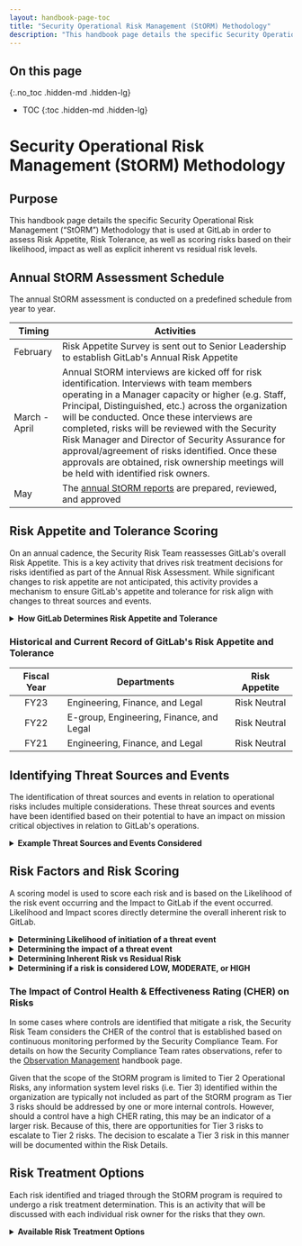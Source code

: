 ```yaml
---
layout: handbook-page-toc
title: "Security Operational Risk Management (StORM) Methodology"
description: "This handbook page details the specific Security Operational Risk Management (StORM) Methodology that is used at GitLab."
---
```


## On this page
{:.no_toc .hidden-md .hidden-lg}

- TOC
{:toc .hidden-md .hidden-lg}

# Security Operational Risk Management (StORM) Methodology

## Purpose

This handbook page details the specific Security Operational Risk Management (“StORM”) Methodology that is used at GitLab in order to assess Risk Appetite, Risk Tolerance, as well as scoring risks based on their likelihood, impact as well as explicit inherent vs residual risk levels.

## Annual StORM Assessment Schedule

The annual StORM assessment is conducted on a predefined schedule from year to year. 

|Timing|Activities|
|-----|-----|
|February|Risk Appetite Survey is sent out to Senior Leadership to establish GitLab's Annual Risk Appetite|
|March - April|Annual StORM interviews are kicked off for risk identification. Interviews with team members operating in a Manager capacity or higher (e.g. Staff, Principal, Distinguished, etc.) across the organization will be conducted. Once these interviews are completed, risks will be reviewed with the Security Risk Manager and Director of Security Assurance for approval/agreement of risks identified. Once these approvals are obtained, risk ownership meetings will be held with identified risk owners.|
|May|The [annual StORM reports](/handbook/security/security-assurance/security-risk/storm-program/critical-systems.html) are prepared, reviewed, and approved|

## Risk Appetite and Tolerance Scoring

On an annual cadence, the Security Risk Team reassesses GitLab's overall Risk Appetite. This is a key activity that drives risk treatment decisions for risks identified as part of the Annual Risk Assessment. While significant changes to risk appetite are not anticipated, this activity provides a mechanism to ensure GitLab's appetite and tolerance for risk align with changes to threat sources and events.

<details markdown="1">
<summary><b>How GitLab Determines Risk Appetite and Tolerance</b></summary>
GitLab’s risk appetite is determined based on the total average priority order determined by senior leadership on the following risk strategy statements:
* GitLab should seek solutions to transfer risks to others whenever possible (risk taking vs risk transfer)
* GitLab should balance pursuing opportunities that align with organizational objectives against the associated risks (organizational objectives)
* GitLab should respond to all risks impacting the organization, regardless of the level of impact (risk response approach)
* GitLab should respond to risks based on cost, management priorities, and ROI (risk response drivers)

Each risk strategy statement is ranked in order of priority from Highest priority risk strategy to Lowest priority risk strategy by senior leadership. GitLab utilizes the following risk appetite matrix:

<style type="text/css">
.tg  {border-collapse:collapse;border-spacing:0;}
.tg td{font-family:Arial, sans-serif;font-size:14px;padding:10px 5px;border-style:solid;border-width:1px;overflow:hidden;word-break:normal;border-color:black;}
.tg th{font-family:Arial, sans-serif;font-size:14px;font-weight:normal;padding:10px 5px;border-style:solid;border-width:1px;overflow:hidden;word-break:normal;border-color:black;}
.tg .tg-9wq8{border-color:inherit;text-align:center;vertical-align:middle}
.tg .tg-674h{font-weight:bold;background-color:#380d75;color:#ffffff;border-color:inherit;text-align:center;vertical-align:middle}
.tg .tg-yeut{font-weight:bold;background-color:#656565;color:#ffffff;border-color:inherit;text-align:center;vertical-align:middle}
.tg .tg-747f{font-weight:bold;background-color:#6e49cb;color:#ffffff;border-color:inherit;text-align:center;vertical-align:middle}
</style>
<table class="tg">
  <tr>
    <th class="tg-674h">RISK APPETITE<br>APPROACH</th>
    <th class="tg-yeut">RISK SEEKING</th>
    <th class="tg-yeut">RISK TOLERANT</th>
    <th class="tg-yeut">RISK NEUTRAL</th>
    <th class="tg-yeut">RISK AVERSE</th>
  </tr>
  <tr>
    <td class="tg-747f">RISK TAKING vs<br>RISK TRANSFER</td>
    <td class="tg-9wq8">Aggressive risk <br>taking is justified</td>
    <td class="tg-9wq8">Seek opportunities to transfer risks <br>with pre-existing vendors as applicable<br>(e.g. don't bring in a new vendor to<br> transfer risks)</td>
    <td class="tg-9wq8">Take a balanced approach to <br>risk taking vs risk transferring</td>
    <td class="tg-9wq8">Exercise caution and accept as little <br>risk as possible by identifying risk <br>transfer solutions</td>
  </tr>
  <tr>
    <td class="tg-747f">ORGANIZATIONAL<br>OBJECTIVES</td>
    <td class="tg-9wq8">Willing to accept a large negative<br> impact to the organization to pursue <br>opportunities that align with objectives</td>
    <td class="tg-9wq8">Willing to accept some negative impact <br>(e.g. LOW risks) to pursue opportunities<br> that align with objectives</td>
    <td class="tg-9wq8">The potential for a negative impact <br>vs objectives are given equal <br>consideration when making a decision</td>
    <td class="tg-9wq8">The potential for a negative impact vs <br>objectives are given equal consideration <br>when making a decision</td>
  </tr>
  <tr>
    <td class="tg-747f">RISK RESPONSE<br>APPROACH</td>
    <td class="tg-9wq8">All risks are acceptable as long <br>as they do not impact our legal <br>and regulatory obligations</td>
    <td class="tg-9wq8">Determine risk treatment options to <br>help accept or reduce risk levels<br> through internal initiatives</td>
    <td class="tg-9wq8">No explicit preference towards <br>how risks should be approached</td>
    <td class="tg-9wq8">Risks that cannot be effectively <br>treated or transferred are avoided</td>
  </tr>
  <tr>
    <td class="tg-747f">RISK RESPONSE<br>DRIVERS</td>
    <td class="tg-9wq8">No response action required for risks</td>
    <td class="tg-9wq8">Respond to risks which make sense <br>when a case can be made for the <br>cost effectiveness of potential outcomes</td>
    <td class="tg-9wq8">Risk response actions take into <br>consideration cost effectiveness, <br>management priorities, and return <br>on investment</td>
    <td class="tg-9wq8">Risk response actions are always taken, <br>regardless of cost effectiveness, <br>management priorities, return on investment, <br>and overall organizational objectives</td>
  </tr>
</table>

_GitLab's Risk Appetite Matrix was formed through consideration of guidance set forth in NIST's [SP 800-39](https://csrc.nist.gov/publications/detail/sp/800-39/final) and [SP 800-30 Rev. 1](https://csrc.nist.gov/publications/detail/sp/800-30/rev-1/final)._

Scoring is performed by individuals operating in at least Senior Leadership capacity within GitLab and spans across multiple departments.
</details>

### Historical and Current Record of GitLab's Risk Appetite and Tolerance

|Fiscal Year|Departments|Risk Appetite|
|:-----:|----------|:-----:|
|FY23|Engineering, Finance, and Legal|Risk Neutral|
|FY22|E-group, Engineering, Finance, and Legal|Risk Neutral|
|FY21|Engineering, Finance, and Legal|Risk Neutral|

## Identifying Threat Sources and Events

The identification of threat sources and events in relation to operational risks includes multiple considerations. These threat sources and events have been identified based on their potential to have an impact on mission critical objectives in relation to GitLab's operations. 

<details markdown="1">
<summary><b>Example Threat Sources and Events Considered</b></summary>
<style type="text/css">
.tg  {border-collapse:collapse;border-spacing:0;}
.tg td{font-family:Arial, sans-serif;font-size:14px;padding:10px 5px;border-style:solid;border-width:1px;overflow:hidden;word-break:normal;border-color:black;}
.tg th{font-family:Arial, sans-serif;font-size:14px;font-weight:normal;padding:10px 5px;border-style:solid;border-width:1px;overflow:hidden;word-break:normal;border-color:black;}
.tg .tg-cly1{text-align:left;vertical-align:middle}
.tg .tg-wa1i{font-weight:bold;text-align:center;vertical-align:middle}
.tg .tg-clye{background-color:#380d75;color:#ffffff;font-weight:bold;text-align:center;vertical-align:middle}
</style>
<table class="tg">
  <tr>
    <th class="tg-clye">Threat Source</th>
    <th class="tg-clye">Example Threat Events</th>
  </tr>
  <tr>
    <td class="tg-wa1i">Adversarial</td>
    <td class="tg-cly1">Fraud and theft, insider threat, malicious hacker, and malicious code</td>
  </tr>
  <tr>
    <td class="tg-wa1i">Non-Adversarial</td>
    <td class="tg-cly1">Errors and omission, loss of physical and infrastructure support (e.g. a natural disaster), exposure of sensitive information, changes to systems used to support the business, changes to external environments supporting GitLab, changes to GitLab's business model, or even changes in leadership</td>
  </tr>
</table>
</details>

## Risk Factors and Risk Scoring

A scoring model is used to score each risk and is based on the Likelihood of the risk event occurring and the Impact to GitLab if the event occurred. Likelihood and Impact scores directly determine the overall inherent risk to GitLab.

<details markdown="1">
<summary><b>Determining Likelihood of initiation of a threat event</b></summary>

<style type="text/css">
.tg  {border-collapse:collapse;border-spacing:0;}
.tg td{font-family:Arial, sans-serif;font-size:14px;padding:10px 5px;border-style:solid;border-width:1px;overflow:hidden;word-break:normal;border-color:black;}
.tg th{font-family:Arial, sans-serif;font-size:14px;font-weight:normal;padding:10px 5px;border-style:solid;border-width:1px;overflow:hidden;word-break:normal;border-color:black;}
.tg .tg-cly1{text-align:left;vertical-align:middle}
.tg .tg-nc7u{background-color:#d9ead3;text-align:center;vertical-align:middle}
.tg .tg-clye{font-weight:bold;background-color:#380d75;color:#ffffff;text-align:center;vertical-align:middle}
.tg .tg-f6g8{background-color:#fce5cd;text-align:center;vertical-align:middle}
.tg .tg-nrix{text-align:center;vertical-align:middle}
.tg .tg-28x2{background-color:#ffcccc;text-align:center;vertical-align:middle}
</style>
<table class="tg">
  <tr>
    <th class="tg-clye">Qualitative <br>Score</th>
    <th class="tg-clye">Risk Level</th>
    <th class="tg-clye">Scoring Guidelines</th>
  </tr>
  <tr>
    <td class="tg-nrix">6</td>
    <td class="tg-28x2">CRITICAL</td>
    <td class="tg-cly1">Easily initiate a threat event; no expertise required</td>
  </tr>
  <tr>
    <td class="tg-nrix">5</td>
    <td class="tg-28x2">VERY HIGH</td>
    <td class="tg-cly1">Minimal difficulty to initiate a threat event</td>
  </tr>
  <tr>
    <td class="tg-nrix">4</td>
    <td class="tg-28x2">HIGH</td>
    <td class="tg-cly1">Some expertise required to initiate a threat event</td>
  </tr>
  <tr>
    <td class="tg-nrix">3</td>
    <td class="tg-f6g8">MODERATE</td>
    <td class="tg-cly1">Difficult to initiate a threat event, even with expertise</td>
  </tr>
  <tr>
    <td class="tg-nrix">2</td>
    <td class="tg-nc7u">LOW</td>
    <td class="tg-cly1">Requires expertise to initiate a threat event</td>
  </tr>
  <tr>
    <td class="tg-nrix">1</td>
    <td class="tg-nc7u">VERY LOW</td>
    <td class="tg-cly1">Theoretically impossible to initiate a threat event.</td>
  </tr>
</table>

</details>

<details markdown="1">
<summary><b>Determining the impact of a threat event</b></summary>

<style type="text/css">
.tg  {border-collapse:collapse;border-spacing:0;}
.tg td{font-family:Arial, sans-serif;font-size:14px;padding:10px 5px;border-style:solid;border-width:1px;overflow:hidden;word-break:normal;border-color:black;}
.tg th{font-family:Arial, sans-serif;font-size:14px;font-weight:normal;padding:10px 5px;border-style:solid;border-width:1px;overflow:hidden;word-break:normal;border-color:black;}
.tg .tg-lboi{border-color:inherit;text-align:left;vertical-align:middle}
.tg .tg-6c9p{background-color:#d9ead3;border-color:inherit;text-align:center;vertical-align:middle}
.tg .tg-22ff{font-weight:bold;background-color:#6e49cb;color:#ffffff;border-color:inherit;text-align:center;vertical-align:top}
.tg .tg-1mkn{font-weight:bold;background-color:#380d75;color:#ffffff;border-color:#000000;text-align:center;vertical-align:middle}
.tg .tg-747f{font-weight:bold;background-color:#6e49cb;color:#ffffff;border-color:inherit;text-align:center;vertical-align:middle}
.tg .tg-0pky{border-color:inherit;text-align:left;vertical-align:top}
.tg .tg-oej3{background-color:#fce5cd;border-color:inherit;text-align:center;vertical-align:top}
.tg .tg-sy71{background-color:#ffcccc;border-color:inherit;text-align:center;vertical-align:top}
</style>
<table class="tg">
  <tr>
    <th class="tg-1mkn" rowspan="2">IMPACT<br>SCORE</th>
    <th class="tg-1mkn" colspan="6">IMPACT AREAS</th>
  </tr>
  <tr>
    <td class="tg-747f">Organizational Output <br>(time, quality, resources)</td>
    <td class="tg-747f">Brand<br>Reputation</td>
    <td class="tg-22ff">Business<br>Continuity</td>
    <td class="tg-22ff">Customers &amp;<br>Stakeholders</td>
    <td class="tg-22ff">Legal &amp;<br>Regulatory</td>
    <td class="tg-22ff">Financial</td>
  </tr>
  <tr>
    <td class="tg-6c9p">VERY LOW (1)</td>
    <td class="tg-lboi">Organizational output is <br>impacted by less than 20%</td>
    <td class="tg-lboi">Limited to reputational damage <br>with no more than one customer <br>within a fiscal period</td>
    <td class="tg-0pky">Outages of non-critical systems <br>that impact GitLab team members</td>
    <td class="tg-0pky">Impact is limited to one <br>customer and/or stakeholder</td>
    <td class="tg-0pky">Breach of company policy <br>occurring once in a fiscal <br>period</td>
    <td class="tg-0pky">Loss up to $999</td>
  </tr>
  <tr>
    <td class="tg-6c9p">LOW (2)</td>
    <td class="tg-lboi">Organizational output is <br>impacted by 30% - 40%</td>
    <td class="tg-lboi">Confined to a limited number of <br>parties (e.g. specific customers) <br>and not publicized</td>
    <td class="tg-0pky">Outages which result in the inability <br>of GitLab to continue sales and finance <br>operations longer than 72+ hours</td>
    <td class="tg-0pky">Impact is limited to 2-3 <br>customers and/or stakeholders</td>
    <td class="tg-0pky">Breach of company policy <br>twice within a fiscal period</td>
    <td class="tg-0pky">Loss between $1,000 <br>and $9,999</td>
  </tr>
  <tr>
    <td class="tg-oej3">MODERATE (3)</td>
    <td class="tg-0pky">Organizational output is <br>impacted by 40% - 50%</td>
    <td class="tg-0pky">Public domain publicity but limited <br>to industry channels and not the <br>broader public</td>
    <td class="tg-0pky">Outages that impact GitLab's <br>ability to do business across 3+ <br>departments</td>
    <td class="tg-0pky">Impact is limited to 4-5 <br>customers and/or stakeholders</td>
    <td class="tg-0pky">Breach of a regulatory and/or <br>contractual obligation</td>
    <td class="tg-0pky">Loss between $10,000 <br>and $499,999</td>
  </tr>
  <tr>
    <td class="tg-sy71">HIGH (4)</td>
    <td class="tg-0pky">Organizational output is <br>impacted by 50% - 75%</td>
    <td class="tg-0pky">Wide-spread publicity but limited <br>parties are impacted</td>
    <td class="tg-0pky">Outages that result in the loss of <br>availability of GitLab for customers <br>for less than 4 hours</td>
    <td class="tg-0pky">Major impact to many <br>customers and/or stakeholders</td>
    <td class="tg-0pky">Regulatory censure and/or action <br>taken against GitLab</td>
    <td class="tg-0pky">Loss between $500,000 <br>and $999,999</td>
  </tr>
  <tr>
    <td class="tg-sy71">VERY HIGH (5)</td>
    <td class="tg-0pky">Organizational output is <br>impacted by 75% or more</td>
    <td class="tg-0pky">Widely publicized</td>
    <td class="tg-0pky">Outages that result in the loss of <br>availability of GitLab for customers <br>for 4+ hours</td>
    <td class="tg-0pky">Major impact to all <br>customers and/or stakeholders</td>
    <td class="tg-0pky">Public regulatory fines and/or major <br>litigation against GitLab</td>
    <td class="tg-0pky">Loss of $1,000,000+</td>
  </tr>
</table>

To arrive at a final impact score, the impact score of all impact categories is averaged.

</details>

<details markdown="1">
<summary><b>Determining Inherent Risk vs Residual Risk</b></summary>

* Inherent Risk is the risk _before_ considering any existing mitigations in place, such as existing controls, internal processes/procedures, etc. and is determined by the following formula:
   > `Inherent Risk = Likelihood x Impact`

* Residual risk is calculated in the same manner as inherent risk, but the likelihood and impact is reassessed based on the known existing controls, processes/procedures, etc. that reduce/mitigate the risk. 
</details>

<details markdown="1">
<summary><b>Determining if a risk is considered LOW, MODERATE, or HIGH</b></summary>

Once the Inherent and Residual risk score is determined, the following table can be used to determine if a risk is considered LOW, MODERATE, or HIGH.

<style type="text/css">
.tg  {border-collapse:collapse;border-spacing:0;margin:0px auto;}
.tg td{border-color:black;border-style:solid;border-width:1px;font-family:Arial, sans-serif;font-size:14px;
  overflow:hidden;padding:10px 5px;word-break:normal;}
.tg th{border-color:black;border-style:solid;border-width:1px;font-family:Arial, sans-serif;font-size:14px;
  font-weight:normal;overflow:hidden;padding:10px 5px;word-break:normal;}
.tg .tg-nc7u{background-color:#d9ead3;text-align:center;vertical-align:middle}
.tg .tg-clye{background-color:#380d75;color:#ffffff;font-weight:bold;text-align:center;vertical-align:middle}
.tg .tg-f6g8{background-color:#fce5cd;text-align:center;vertical-align:middle}
.tg .tg-dxvi{background-color:#6e49cb;color:#ffffff;font-weight:bold;text-align:center;vertical-align:middle}
.tg .tg-kevs{background-color:#f4cccc;text-align:center;vertical-align:middle}
</style>
<table class="tg">
<tbody>
  <tr>
    <td class="tg-dxvi">6</td>
    <td class="tg-f6g8">MODERATE (6)</td>
    <td class="tg-f6g8">MODERATE (12)</td>
    <td class="tg-kevs">HIGH (18)</td>
    <td class="tg-kevs">HIGH (24)</td>
    <td class="tg-kevs">HIGH (30)</td>
  </tr>
  <tr>
    <td class="tg-dxvi">5</td>
    <td class="tg-f6g8">MODERATE (5)</td>
    <td class="tg-f6g8">MODERATE (10)</td>
    <td class="tg-f6g8">MODERATE (15)</td>
    <td class="tg-kevs">HIGH (20)</td>
    <td class="tg-kevs">HIGH (25)</td>
  </tr>
  <tr>
    <td class="tg-dxvi">4</td>
    <td class="tg-nc7u">LOW (4)</td>
    <td class="tg-f6g8">MODERATE (8)</td>
    <td class="tg-f6g8">MODERATE (12)</td>
    <td class="tg-f6g8">MODERATE (16)</td>
    <td class="tg-kevs">HIGH (20)</td>
  </tr>
  <tr>
    <td class="tg-dxvi">3</td>
    <td class="tg-nc7u">LOW (3)</td>
    <td class="tg-f6g8">MODERATE (6)</td>
    <td class="tg-f6g8">MODERATE (9)</td>
    <td class="tg-f6g8">MODERATE (12)</td>
    <td class="tg-f6g8">MODERATE (15)</td>
  </tr>
  <tr>
    <td class="tg-dxvi">2</td>
    <td class="tg-nc7u">LOW (2)</td>
    <td class="tg-f6g8">LOW (4)</td>
    <td class="tg-f6g8">MODERATE (6)</td>
    <td class="tg-f6g8">MODERATE (8)</td>
    <td class="tg-f6g8">MODERATE (10)</td>
  </tr>
  <tr>
    <td class="tg-dxvi">1</td>
    <td class="tg-nc7u">LOW (1)</td>
    <td class="tg-nc7u">LOW (2)</td>
    <td class="tg-nc7u">LOW (3)</td>
    <td class="tg-nc7u">LOW (4)</td>
    <td class="tg-f6g8">MODERATE (5)</td>
  </tr>
  <tr>
    <td class="tg-clye" rowspan="2">LIKELIHOOD<br>SCORE</td>
    <td class="tg-dxvi">1</td>
    <td class="tg-dxvi">2</td>
    <td class="tg-dxvi">3</td>
    <td class="tg-dxvi">4</td>
    <td class="tg-dxvi">5</td>
  </tr>
  <tr>
    <td class="tg-clye" colspan="5">IMPACT SCORE</td>
  </tr>
</tbody>
</table>
</details>

### The Impact of Control Health & Effectiveness Rating (CHER) on Risks

In some cases where controls are identified that mitigate a risk, the Security Risk Team considers the CHER of the control that is established based on continuous monitoring performed by the Security Compliance Team. For details on how the Security Compliance Team rates observations, refer to the [Observation Management](/handbook/security/security-assurance/observation-management-procedure.html) handbook page.

Given that the scope of the StORM program is limited to Tier 2 Operational Risks, any information system level risks (i.e. Tier 3) identified within the organization are typically not included as part of the StORM program as Tier 3 risks should be addressed by one or more internal controls. However, should a control have a high CHER rating, this may be an indicator of a larger risk. Because of this, there are opportunities for Tier 3 risks to escalate to Tier 2 risks. The decision to escalate a Tier 3 risk in this manner will be documented within the Risk Details.

## Risk Treatment Options

Each risk identified and triaged through the StORM program is required to undergo a risk treatment determination. This is an activity that will be discussed with each individual risk owner for the risks that they own.

<details markdown="1">
<summary><b>Available Risk Treatment Options</b></summary>

<style type="text/css">
.tg  {border-collapse:collapse;border-spacing:0;}
.tg td{font-family:Arial, sans-serif;font-size:14px;padding:10px 5px;border-style:solid;border-width:1px;overflow:hidden;word-break:normal;border-color:black;}
.tg th{font-family:Arial, sans-serif;font-size:14px;font-weight:normal;padding:10px 5px;border-style:solid;border-width:1px;overflow:hidden;word-break:normal;border-color:black;}
.tg .tg-cly1{text-align:left;vertical-align:middle}
.tg .tg-wa1i{font-weight:bold;text-align:center;vertical-align:middle}
.tg .tg-clye{font-weight:bold;background-color:#380d75;color:#ffffff;text-align:center;vertical-align:middle}
</style>
<table class="tg">
  <tr>
    <th class="tg-clye">TREATMENT<br>OPTION</th>
    <th class="tg-clye">DEFINITION</th>
  </tr>
  <tr>
    <td class="tg-wa1i">Monitor (do nothing)</td>
    <td class="tg-cly1">The risk level falls within our risk tolerance levels and no additional actions will be pursued at this time. Risks that have been treated, resulting in a risk score that is within the risk tolernace level will be given the status of Monitor within our GRC system.</td>
  </tr>
  <tr>
    <td class="tg-wa1i">Remediate the Risk</td>
    <td class="tg-cly1">Complete a risk remediation plan to remediate the risk through: Sharing the risk (identify and implement solutions to share the risk with other parties), Reducing the likelihood of occurrence, and/or Reducing the level of impact to GitLab</td>
  </tr>
  <tr>
    <td class="tg-wa1i">Accept the Risk</td>
    <td class="tg-cly1">Accept the risk because the value gained by GitLab outweigh the costs associated with pursuing other treatment options</td>
  </tr>
</table>

Once a risk treatment option is agreed upon, the Risk Owner will complete a Risk Treatment Plan which will be stored within our GRC application. The status of the risk treatment will be captured within our GRC application as well. Specific information about risk treatment options are documented below.

### Monitor (do nothing)

In the cases where a risk owner has concluded that a risk is low enough level, no additional action is required besides ensuring that the StORM Program DRI agrees with the treatment option.

### Remediate the Risk

When choosing to remediate the risk, a specific path must be selected:
   * Remediate by reducing the likelihood that the risk could occur
   * Remediate by reducing the impact to GitLab if the risk occurs
   * Remediate by sharing or transferring the risk with a third party
   * Remediate by fully eliminating the risk from GitLab

Once a path is selected, the Risk Owner is required to provide a [SMART](https://en.wikipedia.org/wiki/SMART_criteria), detailed plan that includes milestones and due dates for working towards risk remediation. The treatment plan must be achievable and address the root cause of the risk event. Additionally and in alignment with our value of [Transparency](https://about.gitlab.com/handbook/values/#transparency), each treatment plan will include a step for documenting the results/outcome of the remediation within the Handbook. If the result of the remediation is considered [not public](https://about.gitlab.com/handbook/values/#not-public) and cannot be documented within the Handbook, it should be documented within our Internal Hanbook or an internal runbook. The Security Risk Team will leverage these risk treatment plans to track the status of risk remediation.

If the risk treatment plan is executed and results in a downgrading of the residual risk level for the risk (e.g., the residual risk level goes from High to Moderate), validation of the remediation will be performed and captured within the associated risk object in ZenGRC. Quality review of the downgrade support documentation will be completed by the Security Risk Manager and captured via comment in the GRC application.

### Accept the Risk

In the cases where a risk owner has opted to pursue a risk acceptance, the following approvals will be required based on risk rating that was assigned to the risk undergoing a risk acceptance:

|Risk Level|Approval Level Required|
|-----|-----|
|HIGH|Risk Owner + Director/VP Level Approval* + E-group Level Approval|
|MODERATE|Risk Owner + Director/VP Level Approval*|


- `*` If the Risk Owner is a Director/VP, no additional Director/VP level approval is required
- `**` If the Risk Owner is a Manager, no additional Manager level approval is required

By accepting the risk, the Risk Owner and risk acceptance approvers (if separate from Risk Owner), agree to reassess the risk on an annual basis to determine whether risk acceptance is the best treatment option for the respective risk. If risk acceptance is appropriate based on the annual assessment, approvals will be re-obtained based on the risk and approval requirements noted in the table above. Additionally, the Risk Owner will be on point for remediation in the event the risk is realized or risk acceptance is no longer appropriate.
</details>
